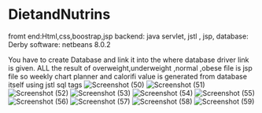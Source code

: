 # DietandNutrins
fromt end:Html,css,boostrap,jsp
backend: java servlet, jstl , jsp,
database: Derby
software: netbeans 8.0.2

You have to create Database and link it into the where database driver link is given.
ALL the result of overweight,underweight ,normal ,obese file is jsp file so  weekly chart planner and calorifi value is generated from database itself using jstl sql tags
![Screenshot (50)](https://github.com/Mohinidave/DietandNutrins/assets/105622014/2b1268ee-85a6-4d92-b1a3-6ec5811c02d6)
![Screenshot (51)](https://github.com/Mohinidave/DietandNutrins/assets/105622014/5e445d8c-2d18-4969-9680-125acae466e3)
![Screenshot (52)](https://github.com/Mohinidave/DietandNutrins/assets/105622014/3c6a6c7d-5f43-469e-95d4-b8347bd96049)
![Screenshot (53)](https://github.com/Mohinidave/DietandNutrins/assets/105622014/15d0d745-61a8-4bca-aa51-ae9c004273d9)
![Screenshot (54)](https://github.com/Mohinidave/DietandNutrins/assets/105622014/8ec1324b-97b1-4c86-be61-5ddea1be0ad3)
![Screenshot (55)](https://github.com/Mohinidave/DietandNutrins/assets/105622014/69ada81f-966f-4f59-a9eb-b1190d05696c)
![Screenshot (56)](https://github.com/Mohinidave/DietandNutrins/assets/105622014/232124c3-fb42-4152-ba20-088f4505a48f)
![Screenshot (57)](https://github.com/Mohinidave/DietandNutrins/assets/105622014/34ea112d-fc88-44de-bca7-c8cb276d369a)
![Screenshot (58)](https://github.com/Mohinidave/DietandNutrins/assets/105622014/16bceda0-dfe5-41d1-b60b-f9bae916f0e0)
![Screenshot (59)](https://github.com/Mohinidave/DietandNutrins/assets/105622014/9a57cf55-b1a7-45db-8e82-ec955ff15be4)

